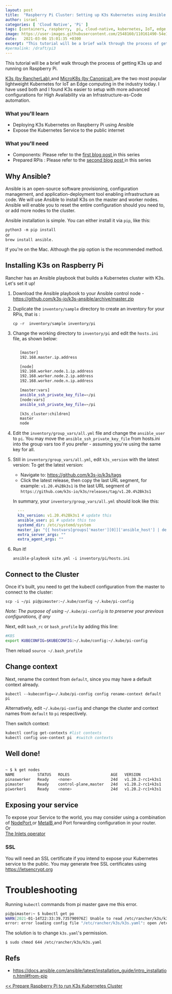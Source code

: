 ```yaml
---
layout: post
title:  "Raspberry Pi Cluster: Setting up K3s Kubernetes using Ansible - Part#3"
author: israel
categories: [ 'Cloud Native', 'Pi' ]
tags: [containers, raspberry,  pi, cloud-native, kubernetes, IoT, edge ]
image: https://user-images.githubusercontent.com/2548160/110161490-54e1d080-7de5-11eb-8b73-676ce5b0a9c7.jpg
date:   2021-03-06 15:01:35 +0300
excerpt: "This tutorial will be a brief walk through the process of getting K3s Kubernetes up and running on Raspberry Pi - Using Ansible..."
#permalink: /draft/pi3
---
```


This tutorial will be a brief walk through the process of getting K3s up and running on Raspberry Pi.

 <a href="https://k3s.io/"  target="_blank"> K3s (by RancherLab) </a> and <a href="https://microk8s.io/" target="_blank"> MicroK8s (by Canonical) </a> are the two most popular lightweight Kubernetes for IoT an Edge computing in the industry today. I have used both and I found K3s easier to setup with more advanced configurations for High Availability via an Infrastructure-as-Code automation.

### What you'll learn

- Deploying K3s Kubernetes on Raspberry Pi using Ansible
- Expose the Kubernetes Service to the public internet

### What you'll need

- Components: Please refer to the <a href="https://www.israelo.io/blog/pi-k8s-overview/" target="_blank"> first blog post </a> in this series
- Prepared RPis : Please refer to the <a href="https://www.israelo.io/blog/pi-k8s-prepare/" target="_blank"> second blog post </a> in this series

## Why Ansible?

Ansible is an open-source software provisioning, configuration management, and application-deployment tool enabling infrastructure as code. We will use Ansible to install K3s on the master and worker nodes. Ansible will enable you to reset the entire configuration should you need to, or add more nodes to the cluster.  

Ansible installation is simple. You can either install it via `pip`, like this:

`python3 -m pip install`<br>
 or <br>
`brew install ansible.` 

If you're on the Mac. Although the pip option is the recommended method.

## Installing K3s on Raspberry Pi

Rancher has an Ansible playbook that builds a Kubernetes cluster with K3s. Let's set it up! 

1. Download the Ansible playbook to your Ansible control node - <a href="https://github.com/k3s-io/k3s-ansible/archive/master.zip" target="_blank">https://github.com/k3s-io/k3s-ansible/archive/master.zip</a>
2. Duplicate the `inventory/sample` directory to create an inventory for your RPis, that is : 

   `cp -r  inventory/sample inventory/pi`

3. Change the working directory to `inventory/pi` and edit the `hosts.ini` file, as shown below:  
    
   ```sh

      [master]
      192.168.master.ip.address

      [node]
      192.168.worker.node.1.ip.address
      192.168.worker.node.2.ip.address
      192.168.worker.node.n.ip.address

      [master:vars]
      ansible_ssh_private_key_file=~/pi
      [node:vars]
      ansible_ssh_private_key_file=~/pi

      [k3s_cluster:children]
      master
      node
   ```

4. Edit the `inventory/group_vars/all.yml` file and change the `ansible_user` to `pi`. You may move the `ansible_ssh_private_key_file` from hosts.ini into the group vars too if you prefer - assuming you're using the same key for all.

5. Still in `inventory/group_vars/all.yml`, edit  `k3s_version` with the latest version:   To get the latest version:
    - Navigate to:  <a href="https://github.com/k3s-io/k3s/tags">https://github.com/k3s-io/k3s/tags </a>
    - Click the latest release, then copy the last URL segment, for example: `v1.20.4%2Bk3s1` is the last URL segment of
        `https://github.com/k3s-io/k3s/releases/tag/v1.20.4%2Bk3s1`

    In summary, your `inventory/group_vars/all.yml` should look like this: 

    ```yaml
      ---
      k3s_version: v1.20.4%2Bk3s1 # update this 
      ansible_user: pi # update this too 
      systemd_dir: /etc/systemd/system
      master_ip: "{{ hostvars[groups['master'][0]]['ansible_host'] | default(groups['master'][0]) }}"
      extra_server_args: ""
      extra_agent_args: ""

    ```

6. Run it! 

   `ansible-playbook site.yml -i inventory/pi/hosts.ini`

## Connect to the Cluster

Once it's built, you need to get the kubectl configuration from the master to connect to the cluster: 

`scp -i ~/pi pi@pimaster:~/.kube/config ~/.kube/pi-config`

<i> Note: The purpose of using `~/.kube/pi-config` is to preserve your previous configurations, if any </i>


Next, edit `bash_rc` or `bash_profile`  by adding this line:

```bash
#K8S
export KUBECONFIG=$KUBECONFIG:~/.kube/config:~/.kube/pi-config
```

Then reload  `source ~/.bash_profile`

## Change context

Next, rename the context from `default`, since you may have a default context already.

`kubectl --kubeconfig=~/.kube/pi-config config rename-context default pi`

Alternatively, edit `~/.kube/pi-config` and change the cluster and context names from `default` to `pi` respectively.

Then switch context:

```sh
kubectl config get-contexts #list contexts
kubectl config use-context pi  #switch contexts

```
## Well done! 

```sh 

~ $ k get nodes
NAME          STATUS   ROLES                  AGE   VERSION
pinasworker   Ready    <none>                 24d   v1.20.2-rc1+k3s1
pimaster      Ready    control-plane,master   24d   v1.20.2-rc1+k3s1
piworker1     Ready    <none>                 24d   v1.20.2-rc1+k3s1

```
## Exposing your service

To expose your Service to the world, you may consider using a combination of <a href="https://kubernetes.io/docs/concepts/services-networking/service/#publishing-services-service-types" target="_blank"> NodePort </a> or <a href="https://opensource.com/article/20/7/homelab-metallb" target="_blank"> MetalB </a> and Port forwarding configuration in your router.<br>
Or <br>
<a href="https://github.com/inlets/inlets-operator" target="_blank"> The Inlets operator </a>

### SSL

You will need an SSL certificate if you intend to expose your Kubernetes service to the public. You may generate free SSL certificates using <a href ="https://letsencrypt.org" target="_blank">https://letsencrypt.org </a>

# Troubleshooting

Running `kubectl` commands from pi master gave me this error.

```sh 
pi@pimaster:~ $ kubectl get po
WARN[2021-01-14T22:33:39.735790976Z] Unable to read /etc/rancher/k3s/k3s.yaml, please start server with --write-kubeconfig-mode to modify kube config permissions
error: error loading config file "/etc/rancher/k3s/k3s.yaml": open /etc/rancher/k3s/k3s.yaml: permission denied
```

The solution is to change `k3s.yaml`'s permission.

`$ sudo chmod 644 /etc/rancher/k3s/k3s.yaml`

## Refs

 - https://docs.ansible.com/ansible/latest/installation_guide/intro_installation.html#from-pip
 

<a href="https://www.israelo.io/blog/pi-k8s-prepare/" target="_blank"> << Prepare Raspberry Pi to run K3s Kubernetes Cluster </a> 